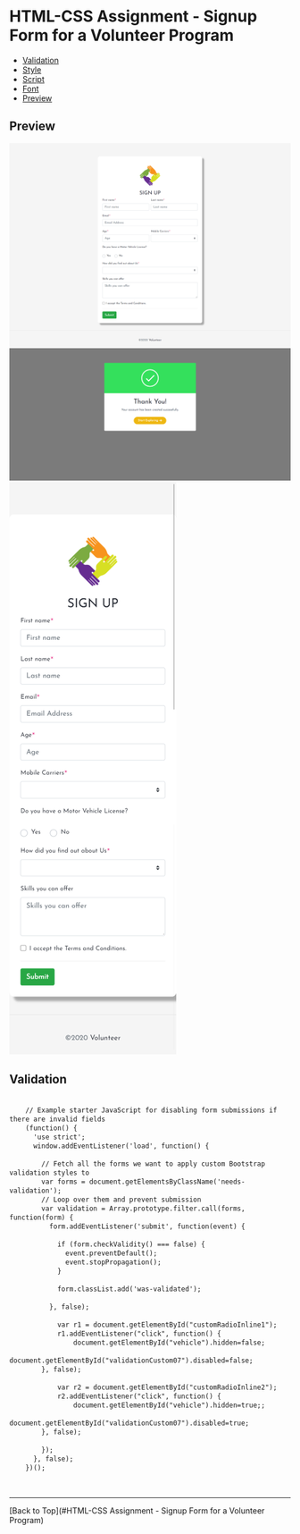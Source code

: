 # HTML-CSS Assignment - Signup Form for a Volunteer Program

- [Validation](#validation)
- [Style](assets/css)
- [Script](assets/js)
- [Font](assets/fonts)
- [Preview](#preview)

## Preview
![GIT](assets/images/1.png "Web View")
![GIT](assets/images/2.png "Success Message")
![GIT](assets/images/3.png "Mobile View")

## Validation

```

	// Example starter JavaScript for disabling form submissions if there are invalid fields
	(function() {
	  'use strict';
	  window.addEventListener('load', function() {
	  	
	    // Fetch all the forms we want to apply custom Bootstrap validation styles to
	    var forms = document.getElementsByClassName('needs-validation');
	    // Loop over them and prevent submission
	    var validation = Array.prototype.filter.call(forms, function(form) {
	      form.addEventListener('submit', function(event) {

	        if (form.checkValidity() === false) {
	          event.preventDefault();
	          event.stopPropagation();
	        }
	        
	        form.classList.add('was-validated');

	      }, false);

			var r1 = document.getElementById("customRadioInline1");
			r1.addEventListener("click", function() {
				document.getElementById("vehicle").hidden=false;
				document.getElementById("validationCustom07").disabled=false;
		}, false);

			var r2 = document.getElementById("customRadioInline2");
			r2.addEventListener("click", function() {
				document.getElementById("vehicle").hidden=true;;
				document.getElementById("validationCustom07").disabled=true;
		}, false);

	    });
	  }, false);
	})();

  
```


* * *
[Back to Top](#HTML-CSS Assignment - Signup Form for a Volunteer Program)
